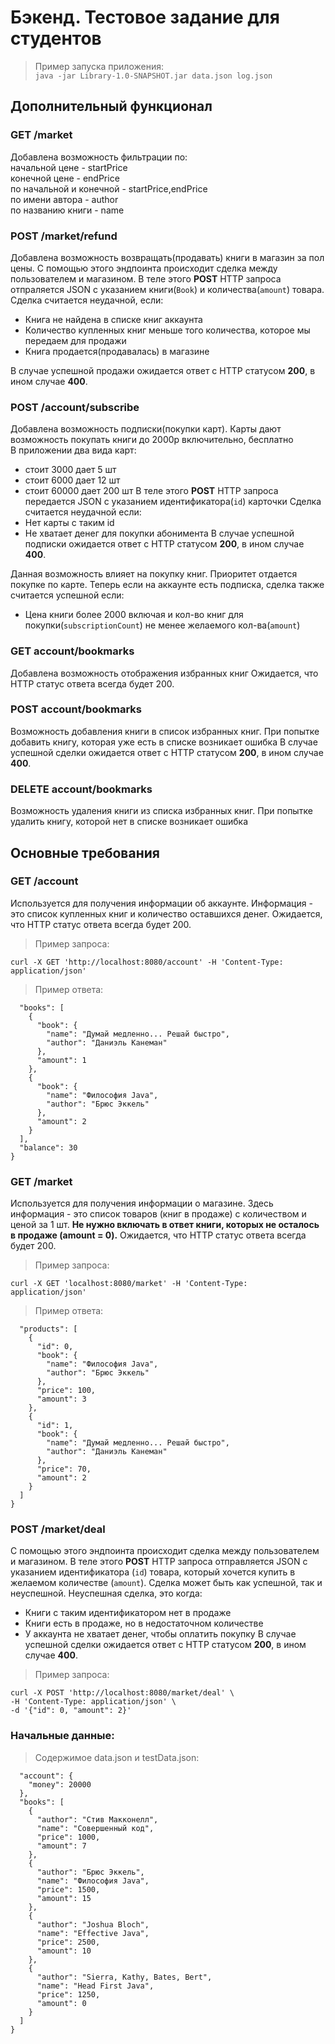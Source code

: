 # Бэкенд. Тестовое задание для студентов
>Пример запуска приложения:<br/>
```java -jar Library-1.0-SNAPSHOT.jar data.json log.json ```


## Дополнительный функционал
### GET /market
Добавлена возможность фильтрации по: <br/>
начальной цене - startPrice <br/>
конечной цене - endPrice <br/>
по начальной и конечной - startPrice,endPrice <br/>
по имени автора - author <br/>
по названию книги - name <br/>

### POST /market/refund
Добавлена возможность возвращать(продавать) книги в магазин за пол цены. 
С помощью этого эндпоинта происходит сделка между пользователем и магазином. В теле этого **POST** HTTP запроса отпраляется JSON с указанием книги(`Book`) и количества(`amount`) товара.
Сделка считается неудачной, если:
- Книга не найдена в списке книг аккаунта
- Количество купленных книг меньше того количества, которое мы передаем для продажи
- Книга продается(продавалась) в магазине

В случае успешной продажи ожидается ответ с HTTP статусом **200**, в ином случае **400**.

### POST /account/subscribe
Добавлена возможность подписки(покупки карт). 
  Карты дают возможность покупать книги до 2000р включительно, бесплатно<br/> 
  В приложении два вида карт: <br/>
  - стоит 3000 дает 5 шт 
  - стоит 6000 дает 12 шт
  - стоит 60000 дает 200 шт
В теле этого **POST** HTTP запроса передается JSON с указанием идентификатора(`id`) карточки
Сделка считается неудачной если:
- Нет карты с таким id 
- Не хватает денег для покупки абонимента
В случае успешной подписки ожидается ответ с HTTP статусом **200**, в ином случае **400**.

Данная возможность влияет на покупку книг. Приоритет отдается покупке по карте.
Теперь если на аккаунте есть подписка, сделка также считается успешной если:
- Цена книги более 2000 включая и кол-во книг для покупки(`subscriptionCount`) не менее желаемого кол-ва(`amount`)

### GET account/bookmarks
Добавлена возможность отображения избранных книг
Ожидается, что HTTP статус ответа всегда будет 200.

### POST account/bookmarks
Возможность добавления книги в список избранных книг.
При попытке добавить книгу, которая уже есть в списке возникает ошибка
В случае успешной сделки ожидается ответ с HTTP статусом **200**, в ином случае **400**.

### DELETE account/bookmarks
Возможность удаления книги из списка избранных книг.
При попытке удалить книгу, которой нет в списке возникает ошибка

## Основные требования
### GET /account
Используется для получения информации об аккаунте. Информация - это список купленных книг и количество оставшихся денег. 
Ожидается, что HTTP статус ответа всегда будет 200.
>Пример запроса:<br/>

```curl -X GET 'http://localhost:8080/account' -H 'Content-Type: application/json' ```<br/>
>Пример ответа:<br/>
```{
  "books": [
    {
      "book": {
        "name": "Думай медленно... Решай быстро",
        "author": "Даниэль Канеман"
      },
      "amount": 1
    },
    {
      "book": {
        "name": "Философия Java",
        "author": "Брюс Эккель"
      },
      "amount": 2
    }
  ],
  "balance": 30
}
```
### GET /market
Используется для получения информации о магазине. Здесь информация - это список товаров (книг в продаже) с количеством и ценой за 1 шт.
**Не нужно включать в ответ книги, которых не осталось в продаже (amount = 0).**
Ожидается, что HTTP статус ответа всегда будет 200.
>Пример запроса:<br/>

```curl -X GET 'localhost:8080/market' -H 'Content-Type: application/json' ```<br/>
>Пример ответа:<br/>

```{
  "products": [
    {
      "id": 0,
      "book": {
        "name": "Философия Java",
        "author": "Брюс Эккель"
      },
      "price": 100,
      "amount": 3
    },
    {
      "id": 1,
      "book": {
        "name": "Думай медленно... Решай быстро",
        "author": "Даниэль Канеман"
      },
      "price": 70,
      "amount": 2
    }
  ]
}
```
### POST /market/deal
С помощью этого эндпоинта происходит сделка между пользователем и магазином. В теле этого **POST** HTTP запроса отправляется JSON с указанием идентификатора (`id`) товара, который хочется купить в желаемом количестве (`amount`).
Сделка может быть как успешной, так и неуспешной. Неуспешная сделка, это когда:
- Книги с таким идентификатором нет в продаже
- Книги есть в продаже, но в недостаточном количестве
- У аккаунта не хватает денег, чтобы оплатить покупку
В случае успешной сделки ожидается ответ с HTTP статусом **200**, в ином случае **400**.<br/>
>Пример запроса:<br/>

``` 
curl -X POST 'http://localhost:8080/market/deal' \
-H 'Content-Type: application/json' \
-d '{"id": 0, "amount": 2}'
```

### Начальные данные:
>Содержимое data.json и testData.json:<br/>

```{
  "account": {
    "money": 20000
  },
  "books": [
    {
      "author": "Стив Макконелл",
      "name": "Совершенный код",
      "price": 1000,
      "amount": 7
    },
    {
      "author": "Брюс Эккель",
      "name": "Философия Java",
      "price": 1500,
      "amount": 15
    },
    {
      "author": "Joshua Bloch",
      "name": "Effective Java",
      "price": 2500,
      "amount": 10
    },
    {
      "author": "Sierra, Kathy, Bates, Bert",
      "name": "Head First Java",
      "price": 1250,
      "amount": 0
    }
  ]
}
```
